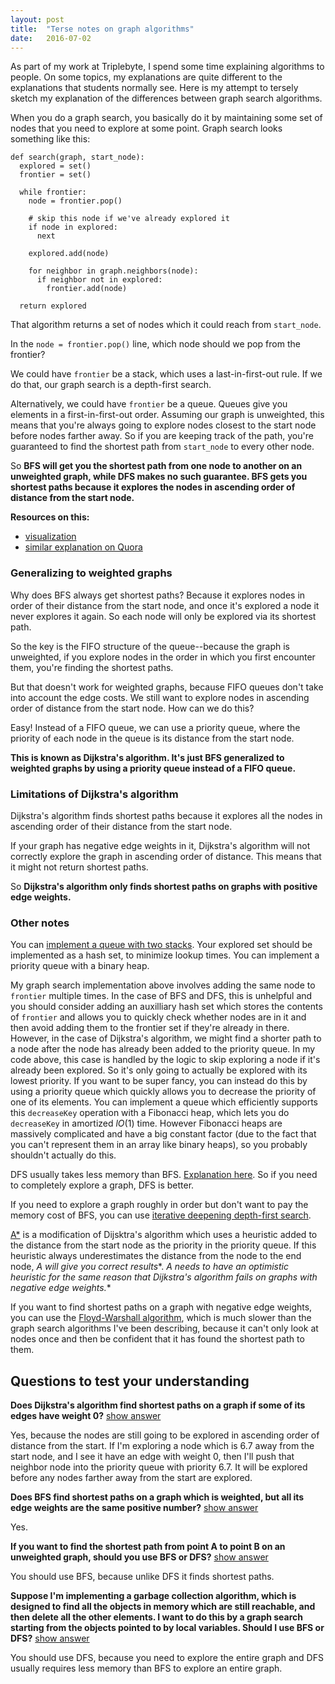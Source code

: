 ```yaml
---
layout: post
title:  "Terse notes on graph algorithms"
date:   2016-07-02
---
```


<script src="https://maxcdn.bootstrapcdn.com/bootstrap/3.3.6/js/bootstrap.min.js" integrity="sha384-0mSbJDEHialfmuBBQP6A4Qrprq5OVfW37PRR3j5ELqxss1yVqOtnepnHVP9aJ7xS" crossorigin="anonymous"></script>

As part of my work at Triplebyte, I spend some time explaining algorithms to people. On some topics, my explanations are quite different to the explanations that students normally see. Here is my attempt to tersely sketch my explanation of the differences between graph search algorithms.

When you do a graph search, you basically do it by maintaining some set of nodes that you need to explore at some point. Graph search looks something like this:

    def search(graph, start_node):
      explored = set()
      frontier = set()

      while frontier:
        node = frontier.pop()

        # skip this node if we've already explored it
        if node in explored:
          next

        explored.add(node)

        for neighbor in graph.neighbors(node):
          if neighbor not in explored:
            frontier.add(node)

      return explored

That algorithm returns a set of nodes which it could reach from `start_node`.

In the `node = frontier.pop()` line, which node should we pop from the frontier?

We could have `frontier` be a stack, which uses a last-in-first-out rule. If we do that, our graph search is a depth-first search.

Alternatively, we could have `frontier` be a queue. Queues give you elements in a first-in-first-out order. Assuming our graph is unweighted, this means that you're always going to explore nodes closest to the start node before nodes farther away. So if you are keeping track of the path, you're guaranteed to find the shortest path from `start_node` to every other node.

So **BFS will get you the shortest path from one node to another on an unweighted graph, while DFS makes no such guarantee. BFS gets you shortest paths because it explores the nodes in ascending order of distance from the start node.**

**Resources on this:**

- [visualization](https://www.cs.usfca.edu/~galles/visualization/BFS.html)
- [similar explanation on Quora](https://www.quora.com/Graph-Theory-What-is-the-difference-between-depth-first-search-and-breadth-first-search/answer/Eliot-Ball)

### Generalizing to weighted graphs

Why does BFS always get shortest paths? Because it explores nodes in order of their distance from the start node, and once it's explored a node it never explores it again. So each node will only be explored via its shortest path.

So the key is the FIFO structure of the queue--because the graph is unweighted, if you explore nodes in the order in which you first encounter them, you're finding the shortest paths.

But that doesn't work for weighted graphs, because FIFO queues don't take into account the edge costs. We still want to explore nodes in ascending order of distance from the start node. How can we do this?

Easy! Instead of a FIFO queue, we can use a priority queue, where the priority of each node in the queue is its distance from the start node.

**This is known as Dijkstra's algorithm. It's just BFS generalized to weighted graphs by using a priority queue instead of a FIFO queue.**

### Limitations of Dijkstra's algorithm

Dijkstra's algorithm finds shortest paths because it explores all the nodes in ascending order of their distance from the start node.

If your graph has negative edge weights in it, Dijkstra's algorithm will not correctly explore the graph in ascending order of distance. This means that it might not return shortest paths.

So **Dijkstra's algorithm only finds shortest paths on graphs with positive edge weights.**

### Other notes

You can [implement a queue with two stacks](http://stackoverflow.com/questions/69192/how-to-implement-a-queue-using-two-stacks). Your explored set should be implemented as a hash set, to minimize lookup times. You can implement a priority queue with a binary heap.

My graph search implementation above involves adding the same node to `frontier` multiple times. In the case of BFS and DFS, this is unhelpful and you should consider adding an auxilliary hash set which stores the contents of `frontier` and allows you to quickly check whether nodes are in it and then avoid adding them to the frontier set if they're already in there. However, in the case of Dijkstra's algorithm, we might find a shorter path to a node after the node has already been added to the priority queue. In my code above, this case is handled by the logic to skip exploring a node if it's already been explored. So it's only going to actually be explored with its lowest priority. If you want to be super fancy, you can instead do this by using a priority queue which quickly allows you to decrease the priority of one of its elements. You can implement a queue which efficiently supports this `decreaseKey` operation with a Fibonacci heap, which lets you do `decreaseKey` in amortized $l O(1)$ time. However Fibonacci heaps are massively complicated and have a big constant factor (due to the fact that you can't represent them in an array like binary heaps), so you probably shouldn't actually do this.

DFS usually takes less memory than BFS. [Explanation here](https://www.quora.com/Why-is-DFS-usually-more-space-efficient-than-BFS). So if you need to completely explore a graph, DFS is better.

If you need to explore a graph roughly in order but don't want to pay the memory cost of BFS, you can use [iterative deepening depth-first search](https://en.wikipedia.org/wiki/Iterative_deepening_depth-first_search).

[A\*](https://en.wikipedia.org/wiki/A*_search_algorithm) is a modification of Dijsktra's algorithm which uses a heuristic added to the distance from the start node as the priority in the priority queue. If this heuristic always underestimates the distance from the node to the end node, **A* will give you correct results**. **A* needs to have an optimistic heuristic for the same reason that Dijkstra's algorithm fails on graphs with negative edge weights.**

If you want to find shortest paths on a graph with negative edge weights, you can use the [Floyd-Warshall algorithm](https://en.wikipedia.org/wiki/Floyd%E2%80%93Warshall_algorithm), which is much slower than the graph search algorithms I've been describing, because it can't only look at nodes once and then be confident that it has found the shortest path to them.



## Questions to test your understanding

**Does Dijkstra's algorithm find shortest paths on a graph if some of its edges have weight 0?** <a role="button" data-toggle="collapse" href="#q1">
  show answer
</a>

<div class="collapse" id="q1">
  <div class="well">
    Yes, because the nodes are still going to be explored in ascending order of distance from the start. If I'm exploring a node which is 6.7 away from the start node, and I see it have an edge with weight 0, then I'll push that neighbor node into the priority queue with priority 6.7. It will be explored before any nodes farther away from the start are explored.
  </div>
</div>

**Does BFS find shortest paths on a graph which is weighted, but all its edge weights are the same positive number?** <a role="button" data-toggle="collapse" href="#q2">
  show answer
</a>

<div class="collapse" id="q2">
  <div class="well">
    Yes.
  </div>
</div>

**If you want to find the shortest path from point A to point B on an unweighted graph, should you use BFS or DFS?** <a role="button" data-toggle="collapse" href="#q3">
  show answer
</a>

<div class="collapse" id="q3">
  <div class="well">
    You should use BFS, because unlike DFS it finds shortest paths.
  </div>
</div>

**Suppose I'm implementing a garbage collection algorithm, which is designed to find all the objects in memory which are still reachable, and then delete all the other elements. I want to do this by a graph search starting from the objects pointed to by local variables. Should I use BFS or DFS?** <a role="button" data-toggle="collapse" href="#q4">
  show answer
</a>

<div class="collapse" id="q4">
  <div class="well">
    You should use DFS, because you need to explore the entire graph and DFS usually requires less memory than BFS to explore an entire graph.
  </div>
</div>


